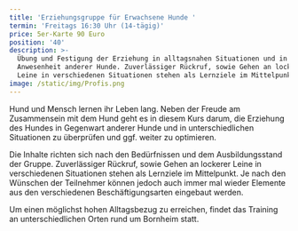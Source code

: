 ```yaml
---
title: 'Erziehungsgruppe für Erwachsene Hunde '
termin: 'Freitags 16:30 Uhr (14-tägig)'
price: 5er-Karte 90 Euro
position: '40'
description: >-
  Übung und Festigung der Erziehung in alltagsnahen Situationen und in
  Anwesenheit anderer Hunde. Zuverlässiger Rückruf, sowie Gehen an lockerer
  Leine in verschiedenen Situationen stehen als Lernziele im Mittelpunkt.
image: /static/img/Profis.png
---
```

Hund und Mensch lernen ihr Leben lang. Neben der Freude am Zusammensein mit dem Hund geht es in diesem Kurs darum, die Erziehung des Hundes in Gegenwart anderer Hunde und in unterschiedlichen Situationen zu überprüfen und ggf. weiter zu optimieren.

Die Inhalte richten sich nach den Bedürfnissen und dem Ausbildungsstand der Gruppe. Zuverlässiger Rückruf, sowie Gehen an lockerer Leine in verschiedenen Situationen stehen als Lernziele im Mittelpunkt. Je nach den Wünschen der Teilnehmer können jedoch auch immer mal wieder Elemente aus den verschiedenen Beschäftigungsarten eingebaut werden. 

Um einen möglichst hohen Alltagsbezug zu erreichen, findet das Training an unterschiedlichen Orten rund um Bornheim statt.
